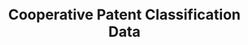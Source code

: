 ---
bigquery: https://console.cloud.google.com/bigquery?p=patents-public-data&d=cpc&page=dataset
citation: '“Cooperative Patent Classification” by the EPO and USPTO, for public use. '
contributors: EPO, USPTO
cost: None
description: Cooperative Patent Classification Data contains the scheme and definitions
  of the Cooperative Patent Classification system for classifying patent documents.
  The CPC is the result of a partnership between the EPO and the USPTO in their joint
  effort to develop a common, internationally compatible classification system for
  technical documents, in particular patent publications, which will be used by both
  offices in the patent granting process
documentation: https://www.cooperativepatentclassification.org/cpcSchemeAndDefinitions
last_edit: Mon, 04 Apr 2022 19:07:06 GMT
location: https://www.cooperativepatentclassification.org/index
maintained_by: USPTO, EPO
schema_fields: '[''informativeReferences'', ''definition'', ''residualReferences'',
  ''childGroups'', ''title_full'', ''application_references'', ''ipc_concordant'',
  ''limitingReferences'', ''synonyms'', ''title_part'', ''additional_only'', ''children'',
  ''residual_references'', ''status'', ''parents'', ''date_revised'', ''breakdownCode'',
  ''limiting_references'', ''titlePart'', ''ipcConcordant'', ''not_allocatable'',
  ''notAllocatable'', ''level'', ''symbol'', ''glossary'', ''sizeCache'', ''informative_references'',
  ''child_groups'', ''applicationReferences'', ''dateRevised'', ''breakdown_code'',
  ''titleFull'']'
shortname: cooperative_patent_classification
tags:
- patents
- science
title: Cooperative Patent Classification Data
uuid: 984374a7-16e9-4b35-9445-458daceb01bf
---